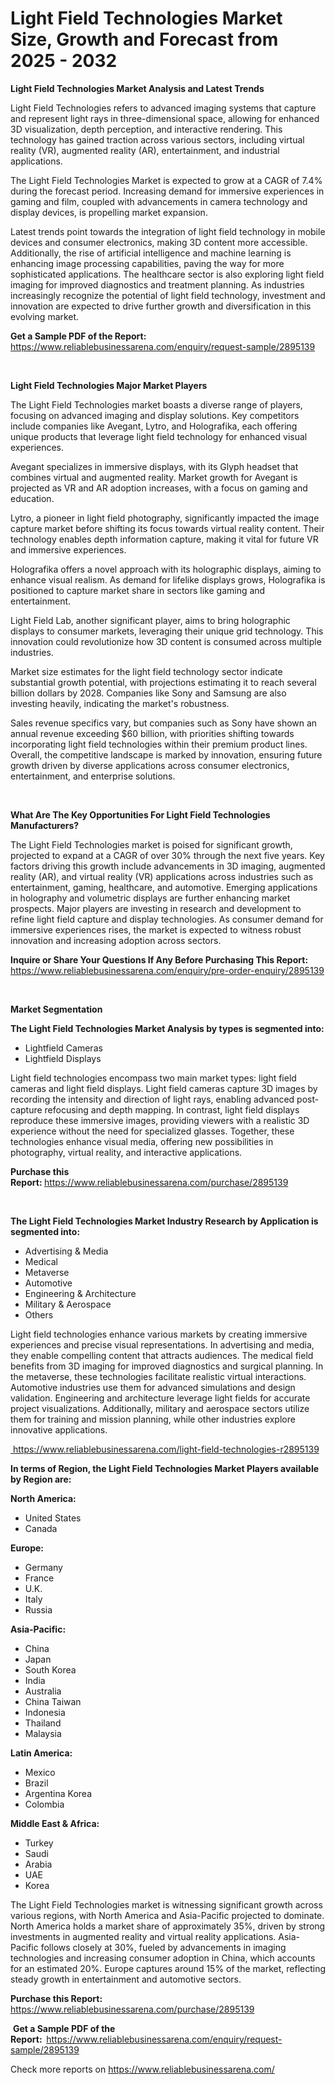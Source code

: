 <p><h1>Light Field Technologies Market Size, Growth and Forecast from 2025 - 2032</h1></p><p><strong>Light Field Technologies Market Analysis and Latest Trends</strong></p>
<p><p>Light Field Technologies refers to advanced imaging systems that capture and represent light rays in three-dimensional space, allowing for enhanced 3D visualization, depth perception, and interactive rendering. This technology has gained traction across various sectors, including virtual reality (VR), augmented reality (AR), entertainment, and industrial applications. </p><p>The Light Field Technologies Market is expected to grow at a CAGR of 7.4% during the forecast period. Increasing demand for immersive experiences in gaming and film, coupled with advancements in camera technology and display devices, is propelling market expansion. </p><p>Latest trends point towards the integration of light field technology in mobile devices and consumer electronics, making 3D content more accessible. Additionally, the rise of artificial intelligence and machine learning is enhancing image processing capabilities, paving the way for more sophisticated applications. The healthcare sector is also exploring light field imaging for improved diagnostics and treatment planning. As industries increasingly recognize the potential of light field technology, investment and innovation are expected to drive further growth and diversification in this evolving market.</p></p>
<p><strong>Get a Sample PDF of the Report:&nbsp;</strong> <a href="https://www.reliablebusinessarena.com/enquiry/request-sample/2895139?utm_campaign=3519&utm_medium=2&utm_source=Github&utm_content=ia&utm_term=15032025&utm_id=light-field-technologies">https://www.reliablebusinessarena.com/enquiry/request-sample/2895139</a></p>
<p>&nbsp;</p>
<p><strong>Light Field Technologies Major Market Players</strong></p>
<p><p>The Light Field Technologies market boasts a diverse range of players, focusing on advanced imaging and display solutions. Key competitors include companies like Avegant, Lytro, and Holografika, each offering unique products that leverage light field technology for enhanced visual experiences.</p><p>Avegant specializes in immersive displays, with its Glyph headset that combines virtual and augmented reality. Market growth for Avegant is projected as VR and AR adoption increases, with a focus on gaming and education.</p><p>Lytro, a pioneer in light field photography, significantly impacted the image capture market before shifting its focus towards virtual reality content. Their technology enables depth information capture, making it vital for future VR and immersive experiences.</p><p>Holografika offers a novel approach with its holographic displays, aiming to enhance visual realism. As demand for lifelike displays grows, Holografika is positioned to capture market share in sectors like gaming and entertainment.</p><p>Light Field Lab, another significant player, aims to bring holographic displays to consumer markets, leveraging their unique grid technology. This innovation could revolutionize how 3D content is consumed across multiple industries.</p><p>Market size estimates for the light field technology sector indicate substantial growth potential, with projections estimating it to reach several billion dollars by 2028. Companies like Sony and Samsung are also investing heavily, indicating the market's robustness.</p><p>Sales revenue specifics vary, but companies such as Sony have shown an annual revenue exceeding $60 billion, with priorities shifting towards incorporating light field technologies within their premium product lines. Overall, the competitive landscape is marked by innovation, ensuring future growth driven by diverse applications across consumer electronics, entertainment, and enterprise solutions.</p></p>
<p>&nbsp;</p>
<p><strong>What Are The Key Opportunities For Light Field Technologies Manufacturers?</strong></p>
<p><p>The Light Field Technologies market is poised for significant growth, projected to expand at a CAGR of over 30% through the next five years. Key factors driving this growth include advancements in 3D imaging, augmented reality (AR), and virtual reality (VR) applications across industries such as entertainment, gaming, healthcare, and automotive. Emerging applications in holography and volumetric displays are further enhancing market prospects. Major players are investing in research and development to refine light field capture and display technologies. As consumer demand for immersive experiences rises, the market is expected to witness robust innovation and increasing adoption across sectors.</p></p>
<p><strong>Inquire or Share Your Questions If Any Before Purchasing This Report:</strong> <a href="https://www.reliablebusinessarena.com/enquiry/pre-order-enquiry/2895139?utm_campaign=3519&utm_medium=2&utm_source=Github&utm_content=ia&utm_term=15032025&utm_id=light-field-technologies">https://www.reliablebusinessarena.com/enquiry/pre-order-enquiry/2895139</a></p>
<p>&nbsp;</p>
<p><strong>Market Segmentation</strong></p>
<p><strong>The Light Field Technologies Market Analysis by types is segmented into:</strong></p>
<p><ul><li>Lightfield Cameras</li><li>Lightfield Displays</li></ul></p>
<p><p>Light field technologies encompass two main market types: light field cameras and light field displays. Light field cameras capture 3D images by recording the intensity and direction of light rays, enabling advanced post-capture refocusing and depth mapping. In contrast, light field displays reproduce these immersive images, providing viewers with a realistic 3D experience without the need for specialized glasses. Together, these technologies enhance visual media, offering new possibilities in photography, virtual reality, and interactive applications.</p></p>
<p><strong>Purchase this Report:&nbsp;</strong><a href="https://www.reliablebusinessarena.com/purchase/2895139?utm_campaign=3519&utm_medium=2&utm_source=Github&utm_content=ia&utm_term=15032025&utm_id=light-field-technologies">https://www.reliablebusinessarena.com/purchase/2895139</a></p>
<p>&nbsp;</p>
<p><strong>The Light Field Technologies Market Industry Research by Application is segmented into:</strong></p>
<p><ul><li>Advertising & Media</li><li>Medical</li><li>Metaverse</li><li>Automotive</li><li>Engineering & Architecture</li><li>Military & Aerospace</li><li>Others</li></ul></p>
<p><p>Light field technologies enhance various markets by creating immersive experiences and precise visual representations. In advertising and media, they enable compelling content that attracts audiences. The medical field benefits from 3D imaging for improved diagnostics and surgical planning. In the metaverse, these technologies facilitate realistic virtual interactions. Automotive industries use them for advanced simulations and design validation. Engineering and architecture leverage light fields for accurate project visualizations. Additionally, military and aerospace sectors utilize them for training and mission planning, while other industries explore innovative applications.</p></p>
<p><a href="https://www.reliablebusinessarena.com/light-field-technologies-r2895139?utm_campaign=3519&utm_medium=2&utm_source=Github&utm_content=ia&utm_term=15032025&utm_id=light-field-technologies">&nbsp;https://www.reliablebusinessarena.com/light-field-technologies-r2895139</a></p>
<p><strong>In terms of Region, the Light Field Technologies Market Players available by Region are:</strong></p>
<p>
    <p> <strong> North America: </strong>
        <ul>
            <li>United States</li>
            <li>Canada</li>
        </ul>
        </p> 
    <p> <strong> Europe: </strong>
        <ul>
            <li>Germany</li>
            <li>France</li>
            <li>U.K.</li>
            <li>Italy</li>
            <li>Russia</li>
        </ul>
        </p> 
    <p> <strong> Asia-Pacific: </strong>
        <ul>
            <li>China</li>
            <li>Japan</li>
            <li>South Korea</li>
            <li>India</li>
            <li>Australia</li>
            <li>China Taiwan</li>
            <li>Indonesia</li>
            <li>Thailand</li>
            <li>Malaysia</li>
        </ul>
        </p> 
    <p> <strong> Latin America: </strong>
        <ul>
            <li>Mexico</li>
            <li>Brazil</li>
            <li>Argentina Korea</li>
            <li>Colombia</li>
        </ul>
        </p> 
    <p> <strong> Middle East & Africa: </strong>
        <ul>
            <li>Turkey</li>
            <li>Saudi</li>
            <li>Arabia</li>
            <li>UAE</li>
            <li>Korea</li>
        </ul>
    </p>
    </p>
<p><p>The Light Field Technologies market is witnessing significant growth across various regions, with North America and Asia-Pacific projected to dominate. North America holds a market share of approximately 35%, driven by strong investments in augmented reality and virtual reality applications. Asia-Pacific follows closely at 30%, fueled by advancements in imaging technologies and increasing consumer adoption in China, which accounts for an estimated 20%. Europe captures around 15% of the market, reflecting steady growth in entertainment and automotive sectors.</p></p>
<p><strong>Purchase this Report: </strong><a href="https://www.reliablebusinessarena.com/purchase/2895139?utm_campaign=3519&utm_medium=2&utm_source=Github&utm_content=ia&utm_term=15032025&utm_id=light-field-technologies">https://www.reliablebusinessarena.com/purchase/2895139</a></p>
<p>&nbsp;<strong>Get a Sample PDF of the Report:&nbsp;&nbsp;</strong><a href="https://www.reliablebusinessarena.com/enquiry/request-sample/2895139?utm_campaign=3519&utm_medium=2&utm_source=Github&utm_content=ia&utm_term=15032025&utm_id=light-field-technologies">https://www.reliablebusinessarena.com/enquiry/request-sample/2895139</a></p>
<p><strong></strong></p>
<p>Check more reports on <a href="https://www.reliablebusinessarena.com/?utm_campaign=3519&utm_medium=2&utm_source=Github&utm_content=ia&utm_term=15032025&utm_id=light-field-technologies">https://www.reliablebusinessarena.com/</a></p>
